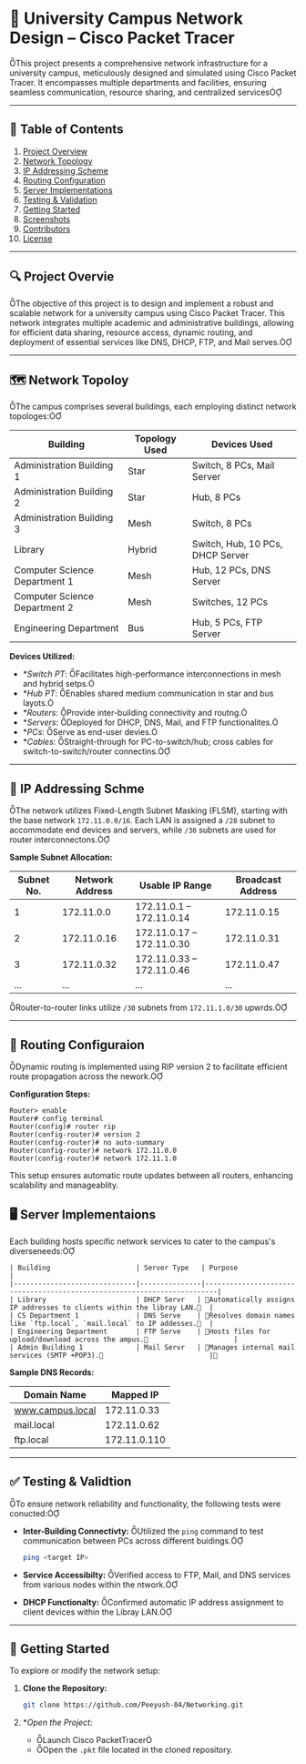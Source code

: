 # 🏫 University Campus Network Design – Cisco Packet Tracer
This project presents a comprehensive network infrastructure for a university campus, meticulously designed and simulated using Cisco Packet Tracer. It encompasses multiple departments and facilities, ensuring seamless communication, resource sharing, and centralized services

---

## 📌 Table of Contents

1. [Project Overview](#project-overview)
2. [Network Topology](#network-topology)
3. [IP Addressing Scheme](#ip-addressing-scheme)
4. [Routing Configuration](#routing-configuration)
5. [Server Implementations](#server-implementations)
6. [Testing & Validation](#testing--validation)
7. [Getting Started](#getting-started)
8. [Screenshots](#screenshots)
9. [Contributors](#contributors)
10. [License](#license)

---

## 🔍 Project Overvie

The objective of this project is to design and implement a robust and scalable network for a university campus using Cisco Packet Tracer. This network integrates multiple academic and administrative buildings, allowing for efficient data sharing, resource access, dynamic routing, and deployment of essential services like DNS, DHCP, FTP, and Mail serves.

---

## 🗺️ Network Topoloy

The campus comprises several buildings, each employing distinct network topologes:

| Building                          | Topology Used | Devices Used                          |
|-----------------------------------|---------------|----------------------------------------|
| Administration Building 1         | Star          | Switch, 8 PCs, Mail Server             |
| Administration Building 2         | Star          | Hub, 8 PCs                             |
| Administration Building 3         | Mesh          | Switch, 8 PCs                          |
| Library                           | Hybrid        | Switch, Hub, 10 PCs, DHCP Server       |
| Computer Science Department 1     | Mesh          | Hub, 12 PCs, DNS Server                |
| Computer Science Department 2     | Mesh          | Switches, 12 PCs                       |
| Engineering Department            | Bus           | Hub, 5 PCs, FTP Server                 |

**Devices Utilized:**

- **Switch PT*: Facilitates high-performance interconnections in mesh and hybrid setps.
- **Hub PT*: Enables shared medium communication in star and bus layots.
- **Routers*: Provide inter-building connectivity and routng.
- **Servers*: Deployed for DHCP, DNS, Mail, and FTP functionalites.
- **PCs*: Serve as end-user devies.
- **Cables*: Straight-through for PC-to-switch/hub; cross cables for switch-to-switch/router connectins.

---

## 🧮 IP Addressing Schme

The network utilizes Fixed-Length Subnet Masking (FLSM), starting with the base network `172.11.0.0/16`. Each LAN is assigned a `/28` subnet to accommodate end devices and servers, while `/30` subnets are used for router interconnectons.

**Sample Subnet Allocation:**

| Subnet No. | Network Address | Usable IP Range           | Broadcast Address |
|------------|-----------------|---------------------------|-------------------|
| 1          | 172.11.0.0      | 172.11.0.1 – 172.11.0.14  | 172.11.0.15       |
| 2          | 172.11.0.16     | 172.11.0.17 – 172.11.0.30 | 172.11.0.31       |
| 3          | 172.11.0.32     | 172.11.0.33 – 172.11.0.46 | 172.11.0.47       |
| ...        | ...             | ...                       | ...              |

Router-to-router links utilize `/30` subnets from `172.11.1.0/30` upwrds.

---

## 🔁 Routing Configuraion

Dynamic routing is implemented using RIP version 2 to facilitate efficient route propagation across the nework.

**Configuration Steps:**

```
Router> enable
Router# config terminal
Router(config)# router rip
Router(config-router)# version 2
Router(config-router)# no auto-summary
Router(config-router)# network 172.11.0.0
Router(config-router)# network 172.11.1.0
```

This setup ensures automatic route updates between all routers, enhancing scalability and manageablity.

## 🖥️ Server Implementaions

Each building hosts specific network services to cater to the campus's diverseneeds:
```
| Building                     | Server Type   | Purpose                                                                 |
|------------------------------|---------------|-------------------------------------------------------------------------|
| Library                      | DHCP Servr   | Automatically assigns IP addresses to clients within the libray LAN.  |
| CS Department 1              | DNS Serve    | Resolves domain names like `ftp.local`, `mail.local` to IP addesses.  |
| Engineering Department       | FTP Serve    | Hosts files for upload/download across the ampus.                     |
| Admin Building 1             | Mail Servr   | Manages internal mail services (SMTP +POP3).                          |
```

**Sample DNS Records:**

| Domain Name      | Mapped IP       |
|------------------|-----------------|
| www.campus.local | 172.11.0.33     |
| mail.local       | 172.11.0.62     |
| ftp.local        | 172.11.0.110    |

---

## ✅ Testing & Validtion

To ensure network reliability and functionality, the following tests were conucted:

- **Inter-Building Connectivty:** Utilized the `ping` command to test communication between PCs across different buidings.

  ```bash
  ping <target IP>
  ```

- **Service Accessibilty:** Verified access to FTP, Mail, and DNS services from various nodes within the ntwork.

- **DHCP Functionalty:** Confirmed automatic IP address assignment to client devices within the Libray LAN.

---

## 🚀 Getting Started

To explore or modify the network setup:

1. **Clone the Repository:**

   ```bash
   git clone https://github.com/Peeyush-04/Networking.git
   ```

2. **Open the Project:*

   - Launch Cisco PacketTracer
   - Open the `.pkt` file located in the cloned repository. 
